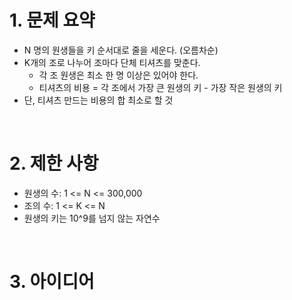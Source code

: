 # 1. 문제 요약
* N 명의 원생들을 키 순서대로 줄을 세운다. (오름차순)
* K개의 조로 나누어 조마다 단체 티셔츠를 맞춘다.
  - 각 조 원생은 최소 한 명 이상은 있어야 한다.
  - 티셔츠의 비용 = 각 조에서 가장 큰 원생의 키 - 가장 작은 원생의 키
* 단, 티셔츠 만드는 비용의 합 최소로 할 것

<br>

# 2. 제한 사항
- 원생의 수: 1 <= N <= 300,000
- 조의 수: 1 <= K <= N
- 원생의 키는 10^9를 넘지 않는 자연수 

<br>

# 3. 아이디어

